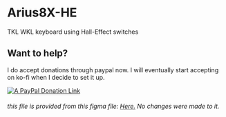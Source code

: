 # Arius8X-HE
TKL WKL keyboard using Hall-Effect switches
## Want to help?
I do accept donations through paypal now. I will eventually start accepting on ko-fi when I decide to set it up.

[![A PayPal Donation Link](http://mihaldimo.altervista.org/PaypalDonation/donate_pp_1.png)](https://www.paypal.com/donate/?hosted_button_id=5TJSAAYLWQZGJ)
<h6> this file is provided from this figma file: <a href="https://www.figma.com/community/file/1274568402383743355">Here.</a> No changes were made to it.</h>
